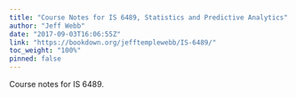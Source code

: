 ```yaml
---
title: "Course Notes for IS 6489, Statistics and Predictive Analytics"
author: "Jeff Webb"
date: "2017-09-03T16:06:55Z"
link: "https://bookdown.org/jefftemplewebb/IS-6489/"
toc_weight: "100%"
pinned: false
---
```


Course notes for IS 6489.
